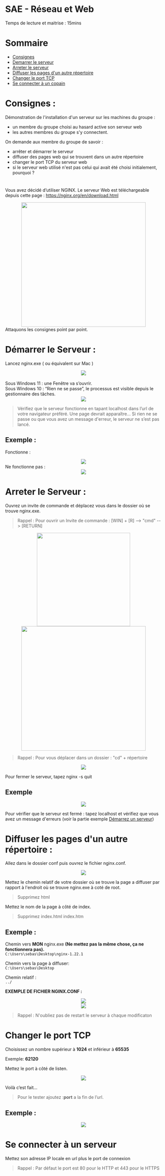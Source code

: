 # SAE - Réseau et Web


Temps de lecture et maitrise : 15mins

# Sommaire

* [Consignes](#consignes)
* [Demarrer le serveur](#démarrer-le-serveur)
* [Arreter le serveur](#arreter-le-serveur)
* [Diffuser les pages d'un autre répertoire](#diffuser-les-pages-dun-autre-répertoire)
* [Changer le port TCP](#changer-le-port-tcp)
* [Se connecter à un copain]()

# Consignes :

Démonstration de l'installation d'un serveur sur les machines du groupe :
* un membre du groupe choisi au hasard active son serveur web
* les autres membres du groupe s'y connectent.

On demande aux membre du groupe de savoir :
* arrêter et démarrer le serveur
* diffuser des pages web qui se trouvent dans un autre répertoire
* changer le port TCP du serveur web
* si le serveur web utilisé n'est pas celui qui avait été choisi initialement, pourquoi ?

#
Vous avez décidé d’utiliser NGINX. Le serveur Web est téléchargeable depuis cette page : 
https://nginx.org/en/download.html
<center>
<img src="https://nginx.org/nginx.png" width="400">
</center>
Attaquons les consignes point par point.


# Démarrer le Serveur :
Lancez nginx.exe ( ou équivalent sur Mac )
<center>
<img src="https://sebastiancaron.fr/images/image7.png">
</center>
<br>
Sous Windows 11 : une Fenêtre va s’ouvrir. 
<br>
Sous Windows 10 : “Rien ne se passe”, le processus est visible depuis le gestionnaire des tâches.
<br>

<center>
<img src="https://sebastiancaron.fr/images/image8.png">
</center>

> Vérifiez que le serveur fonctionne en tapant localhost dans l’url de votre navigateur préféré. Une page devrait apparaître… Si rien ne se passe ou que vous avez un message d'erreur, le serveur ne s’est pas lancé.

## Exemple :

Fonctionne : 
<center>
<img src="https://sebastiancaron.fr/images/image4.png">
</center>
Ne fonctionne pas :
<center>
<img src="https://sebastiancaron.fr/images/image1.png">
</center>

# Arreter le Serveur :
Ouvrez un invite de commande et déplacez vous dans le dossier où se trouve nginx.exe.
> Rappel : Pour ouvrir un Invite de commande : [WIN] + [R] --> "cmd" --> [RETURN]
<center>
<img src="https://sebastiancaron.fr/images/image3.png" width="300">
</center>
<center>
<img src="https://sebastiancaron.fr/images/image2.png" width="400">
</center>

> Rappel : Pour vous déplacer dans un dossier : "cd" + répertoire
<center>
<img src="https://sebastiancaron.fr/images/image12.png">
</center>

Pour fermer le serveur, tapez nginx -s quit
## Exemple
<center>
<img src="https://sebastiancaron.fr/images/image6.png">
</center>

Pour vérifier que le serveur est fermé : tapez localhost et vérifiez que vous avez un message d'erreurs (voir la partie exemple [Démarrez un serveur](#exemple))

# Diffuser les pages d'un autre répertoire :
Allez dans le dossier conf puis ouvrez le fichier nginx.conf.
<center>
<img src="https://sebastiancaron.fr/images/image14.png">
</center>

Mettez le chemin relatif de votre dossier où se trouve la page a diffuser par rapport à l'endroit où se trouve nginx.exe à coté de root.
> Supprimez html

Mettez le nom de la page à côté de index.
> Supprimez index.html index.htm

## Exemple :

Chemin vers **MON** nginx.exe **(Ne mettez pas la même chose, ça ne fonctionnera pas).**<br>
`C:\Users\sebas\Desktop\nginx-1.22.1`

Chemin vers la page à diffuser:<br>
`C:\Users\sebas\Desktop`

Chemin relatif :<br>
`../`

**EXEMPLE DE FICHIER NGINX.CONF :**
<center>
<img src="https://sebastiancaron.fr/images/image10.png">
</center>
<center>
<img src="https://sebastiancaron.fr/images/image5.png">
</center>

> Rappel : N'oubliez pas de restart le serveur à chaque modificaton

# Changer le port TCP
Choisissez un nombre supérieur à **1024** et inférieur à **65535**<br>

Exemple:  **62120**

Mettez le port à côté de listen.
<center>
<img src="https://sebastiancaron.fr/images/image11.png">
</center>

Voilà c’est fait…
> Pour le tester ajoutez :**port** a la fin de l’url.

## Exemple :
<center>
<img src="https://sebastiancaron.fr/images/image13.png">
</center>

# Se connecter à un serveur

Mettez son adresse IP locale en url plus le port de connexion

> Rappel : Par défaut le port est 80 pour le HTTP et 443 pour le HTTPS

